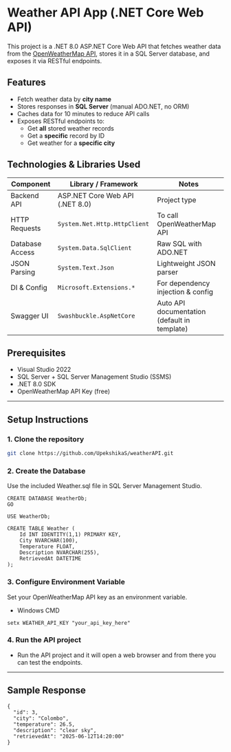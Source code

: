 ﻿# Weather API App (.NET Core Web API)

This project is a .NET 8.0 ASP.NET Core Web API that fetches weather data from the [OpenWeatherMap API](https://openweathermap.org/api), stores it in a SQL Server database, and exposes it via RESTful endpoints.

## Features

- Fetch weather data by **city name**
- Stores responses in **SQL Server** (manual ADO.NET, no ORM)
- Caches data for 10 minutes to reduce API calls
- Exposes RESTful endpoints to:
  - Get **all** stored weather records
  - Get a **specific** record by ID
  - Get weather for a **specific city**

## Technologies & Libraries Used

| Component         | Library / Framework           | Notes                          |
|------------------|-------------------------------|--------------------------------|
| Backend API      | ASP.NET Core Web API (.NET 8.0) | Project type                   |
| HTTP Requests    | `System.Net.Http.HttpClient`   | To call OpenWeatherMap API     |
| Database Access  | `System.Data.SqlClient`        | Raw SQL with ADO.NET           |
| JSON Parsing     | `System.Text.Json`             | Lightweight JSON parser        |
| DI & Config      | `Microsoft.Extensions.*`       | For dependency injection & config |
| Swagger UI       | `Swashbuckle.AspNetCore`       | Auto API documentation (default in template) |

## Prerequisites

- Visual Studio 2022
- SQL Server + SQL Server Management Studio (SSMS)
- .NET 8.0 SDK 
- OpenWeatherMap API Key (free)

---

## Setup Instructions

### 1. Clone the repository
```bash
git clone https://github.com/UpekshikaS/weatherAPI.git
````
### 2. Create the Database
Use the included Weather.sql file in SQL Server Management Studio.
```
CREATE DATABASE WeatherDb;
GO

USE WeatherDb;

CREATE TABLE Weather (
    Id INT IDENTITY(1,1) PRIMARY KEY,
    City NVARCHAR(100),
    Temperature FLOAT,
    Description NVARCHAR(255),
    RetrievedAt DATETIME
);

```
### 3. Configure Environment Variable
Set your OpenWeatherMap API key as an environment variable.

- Windows CMD
```
setx WEATHER_API_KEY "your_api_key_here"
```
### 4. Run the API project
- Run the API project and it will open a web browser and from there you can test the  endpoints.
---
## Sample Response
```
{
  "id": 3,
  "city": "Colombo",
  "temperature": 26.5,
  "description": "clear sky",
  "retrievedAt": "2025-06-12T14:20:00"
}
```